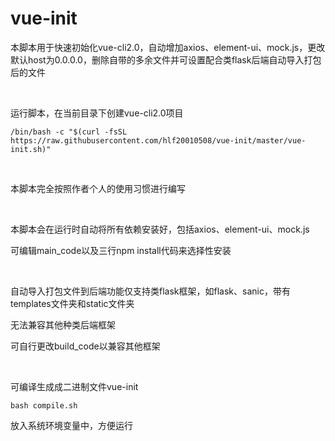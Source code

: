 # vue-init
本脚本用于快速初始化vue-cli2.0，自动增加axios、element-ui、mock.js，更改默认host为0.0.0.0，删除自带的多余文件并可设置配合类flask后端自动导入打包后的文件

<br/>

运行脚本，在当前目录下创建vue-cli2.0项目
```
/bin/bash -c "$(curl -fsSL https://raw.githubusercontent.com/hlf20010508/vue-init/master/vue-init.sh)"
```

<br/>

本脚本完全按照作者个人的使用习惯进行编写

<br/>

本脚本会在运行时自动将所有依赖安装好，包括axios、element-ui、mock.js

可编辑main_code以及三行npm install代码来选择性安装

<br/>

自动导入打包文件到后端功能仅支持类flask框架，如flask、sanic，带有templates文件夹和static文件夹

无法兼容其他种类后端框架

可自行更改build_code以兼容其他框架

<br/>

可编译生成成二进制文件vue-init
```
bash compile.sh
```

放入系统环境变量中，方便运行
